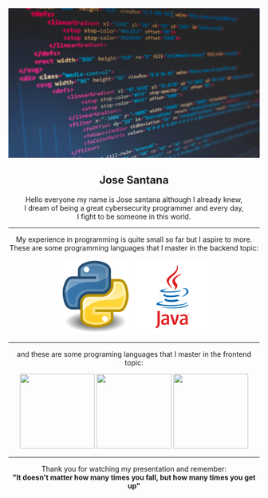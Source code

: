 <div align = "center">
  <img src = "imagen.jpg" width = 850 height = 300/>
  <h2>Jose Santana</h2>
  <p>Hello everyone my name is Jose santana although I already knew,<br>
      I dream of being a great cybersecurity programmer and every day,<br>
      I fight to be someone in this world.</p>
  <hr>
  <p>My experience in programming is quite small so far but I aspire to more.<br>
      These are some programming languages ​​that I master in the backend topic:</p>
  <img src = "fotopy.png" width = 150 height = 150/>
  <img src = "fotojava.png" width = 150 height = 150/>
  <hr>
  <p>and these are some programing languages that I master in the frontend topic:</p>
  <img src = "https://i.ibb.co/tL1v6Jt/html-5.png)" width = 150 height = 150/>
  <img src = "https://i.ibb.co/j86Drxg/css-3.png" width = 150 height = 150/>
  <img src = "https://i.ibb.co/pKKrwn3/javascript-js-icon-2048x2048-nyxvtvk0.png" width = 150 height = 150/>
</div><hr>
<div align = "center">
  <p>
Thank you for watching  my presentation and remember:<br> 
    <b>"It doesn't matter how many times you fall, but how many times you get up"<b></p>
</div>

